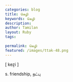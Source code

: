 ```yaml
---
categories: blog
title: கெழி
keywords: கெழி
description: 
author: Tamilan
layout: Ruby
tags: 
 
permalink: கெழி
featured: /images/ttak-48.png
---
```

  
[ keẕi ]  
  
s. friendship, நட்பு